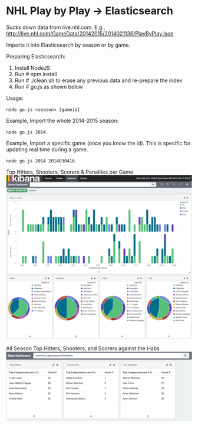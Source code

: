 # NHL Play by Play -> Elasticsearch

Sucks down data from live.nhl.com.  E.g., 
http://live.nhl.com/GameData/20142015/2014021136/PlayByPlay.json

Imports it into Elasticsearch by season or by game.

Preparing Elasticsearch:

1. Install NodeJS 
2. Run # npm install
2. Run # ./clean.sh to erase any previous data and re-prepare the index
3. Run # go.js as shown below

Usage:
```
node go.js <season> [gameid]
```

Example, Import the whole 2014-2015 season:
```
node go.js 2014
```

Example, Import a specific game (once you know the id).  This is specific for updating real time during a game.
```
node go.js 2014 2014030416
```

Top Hitters, Shooters, Scorers & Penalties per Game
![Game Data](https://github.com/PhaedrusTheGreek/nhl-stats-elasticsearch/blob/master/game.png)

All Season Top Hitters, Shooters, and Scorers against the Habs
![Against Data](https://github.com/PhaedrusTheGreek/nhl-stats-elasticsearch/blob/master/against.png)

